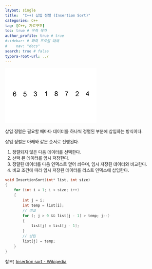 ```yaml
---
layout: single
title:  "C++) 삽입 정렬 (Insertion Sort)"
categories: C++
tag: [C++, 자료구조]
toc: true # 우측 목차
author_profile: true # true
#sidebar: # 좌측 프로필 대체
#    nav: "docs"
search: true # false
typora-root-url: ../
---
```


![img](/images/2025-01-16-back022/img.gif)

삽입 정렬은 필요할 때마다 데이터를 하나씩 정렬된 부분에 삽입하는 방식이다.

 

 

삽입 정렬은 아래와 같은 순서로 진행된다.

1. 정렬되지 않은 다음 데이터를 선택한다.
2. 선택 된 데이터를 임시 저장한다.
3. 정렬된 데이터를 다음 인덱스로 덮어 씌우며, 임시 저장된 데이터와 비교한다.
4. 비교 조건에 따라 임시 저장된 데이터를 리스트 인덱스에 삽입한다.

``` cpp
void InsertionSort(int* list, int size)
{
    for (int i = 1; i < size; i++)
    {
    	int j = i;
        int temp = list[i];
        // 비교
        for (; j > 0 && list[j - 1] > temp; j--)
        {
            list[j] = list[j - 1];
        }
        // 삽입
        list[j] = temp;
    }
}
```





참조) [Insertion sort - Wikipedia](https://en.wikipedia.org/wiki/Insertion_sort)